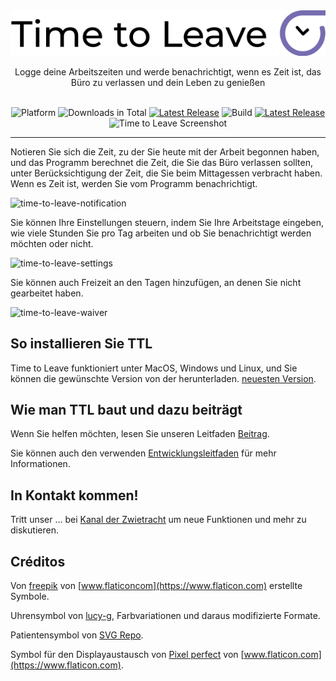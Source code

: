<div align="center">
  <img src="../assets/timetoleave.png" alt="Time to Leave Logo">

  <p>Logge deine Arbeitszeiten und werde benachrichtigt, wenn es Zeit ist, das Büro zu verlassen und dein Leben zu genießen</p>

  <br/>

<img src="https://img.shields.io/badge/platforms-Windows%20%7C%20MacOS%20%7C%20Linux-green" alt="Platform">
<img src="https://img.shields.io/github/downloads/thamara/time-to-leave/total" alt="Downloads in Total">
<a href="https://github.com/thamara/time-to-leave/releases/tag/v.1.5.5"><img src="https://img.shields.io/github/v/release/thamara/time-to-leave" alt="Latest Release"></a>
<img src="https://img.shields.io/github/workflow/status/thamara/time-to-leave/Code%20Coverage" alt="Build">
<a href="http://makeapullrequest.com/"><img src="https://img.shields.io/badge/PRs-welcome-purple" alt="Latest Release"></a>

   <br/>

  <img src="https://user-images.githubusercontent.com/3754225/94519528-4e549900-0248-11eb-8872-b6fb2d47f43c.jpg" alt="Time to Leave Screenshot">

  <br/>

</div>

---

Notieren Sie sich die Zeit, zu der Sie heute mit der Arbeit begonnen haben, und das Programm berechnet die Zeit, die Sie das Büro verlassen sollten, unter Berücksichtigung der Zeit, die Sie beim Mittagessen verbracht haben. Wenn es Zeit ist, werden Sie vom Programm benachrichtigt.

![time-to-leave-notification](https://user-images.githubusercontent.com/3754225/94519526-4dbc0280-0248-11eb-9738-ffae936cfa4a.jpg)


Sie können Ihre Einstellungen steuern, indem Sie Ihre Arbeitstage eingeben, wie viele Stunden Sie pro Tag arbeiten und ob Sie benachrichtigt werden möchten oder nicht.

![time-to-leave-settings](https://user-images.githubusercontent.com/3754225/94519531-4eed2f80-0248-11eb-9303-78f9abe69201.jpg)

Sie können auch Freizeit an den Tagen hinzufügen, an denen Sie nicht gearbeitet haben.

![time-to-leave-waiver](https://user-images.githubusercontent.com/3754225/94762058-4e79a380-03c4-11eb-8f28-1c480dbf8b5c.png)

## So installieren Sie TTL

Time to Leave funktioniert unter MacOS, Windows und Linux, und Sie können die gewünschte Version von der herunterladen. [neuesten Version](https://github.com/thamara/time-to-leave/releases/tag/v.1.5.5).

## Wie man TTL baut und dazu beiträgt

Wenn Sie helfen möchten, lesen Sie unseren Leitfaden [Beitrag](../CONTRIBUTING.md).

Sie können auch den verwenden [Entwicklungsleitfaden](../DEVELOPMENT.md) für mehr Informationen.


## In Kontakt kommen!
Tritt unser ... bei [Kanal der Zwietracht](https://discord.gg/P3KkEF5) um neue Funktionen und mehr zu diskutieren.

## Créditos


Von [freepik](https://www.flaticon.com/authors/freepik) von [www.flaticoncom](https://www.flaticon.com) erstellte Symbole.

Uhrensymbol von [lucy-g](https://icon-icons.com/icon/timer/121243), Farbvariationen und daraus modifizierte Formate.

Patientensymbol von [SVG Repo](https://www.svgrepo.com/svg/271898/sick).

Symbol für den Displayaustausch von [Pixel perfect](https://www.flaticon.com/authors/pixel-perfect) von [www.flaticon.com](https://www.flaticon.com).
